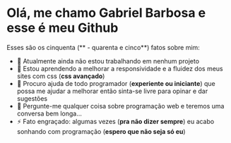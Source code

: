 # Olá, me chamo Gabriel Barbosa e esse é meu Github


Esses são os cinquenta (** - quarenta e cinco**) fatos sobre mim:

- 🔭 Atualmente ainda não estou trabalhando em nenhum projeto 
- 🌱 Estou aprendendo a melhorar a responsividade e a fluidez dos meus sites com css (**css avançado**) 
- 🤔 Procuro ajuda de todo programador (**experiente ou iniciante**) que possa me ajudar a melhorar então sinta-se livre para opinar e dar sugestões
- 💬 Pergunte-me qualquer coisa sobre programação web e teremos uma conversa bem longa...
- ⚡ Fato engraçado: algumas vezes (**pra não dizer sempre**) eu acabo sonhando com programação (**espero que não seja só eu**)
